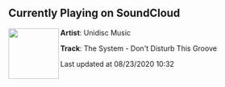 ## Currently Playing on SoundCloud

[<img align="left" width="100" src="https://i1.sndcdn.com/artworks-000113974173-rn910m-t50x50.jpg">](https://soundcloud.com/unidisc-music/the-system-dont-disturb-this-groove)

**Artist**: Unidisc Music 

**Track**: The System - Don't Disturb This Groove

Last updated at 08/23/2020 10:32
